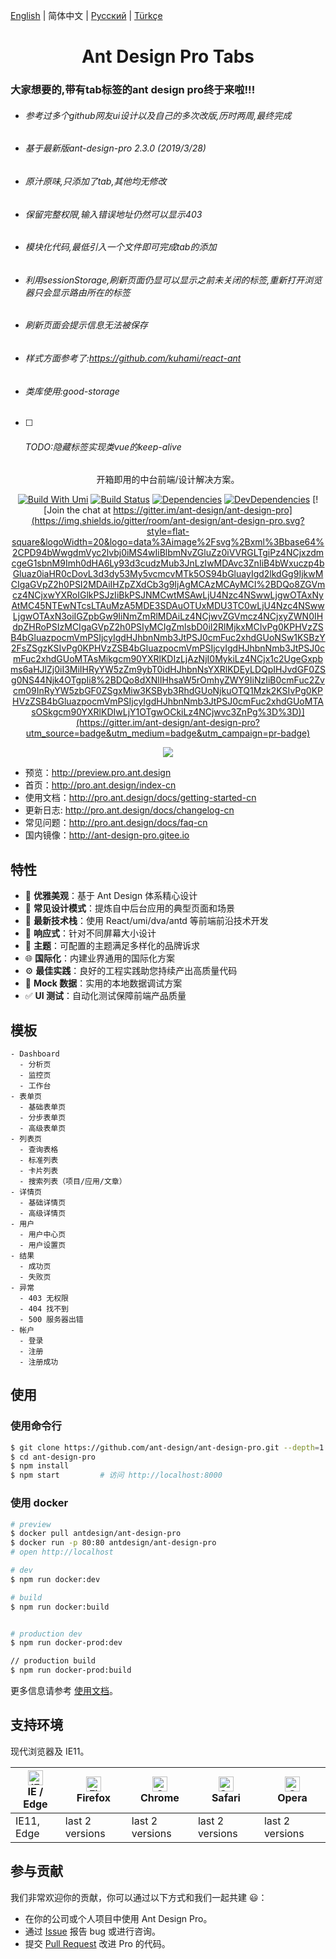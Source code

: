 [English](./README.en-US.md) | 简体中文 | [Русский](./README.ru-RU.md) | [Türkçe](./README.tr-TR.md)

<h1 align="center">Ant Design Pro Tabs</h1>

### 大家想要的,带有tab标签的ant design pro终于来啦!!!

- ###### 参考过多个github网友ui设计以及自己的多次改版,历时两周,最终完成

- ###### 基于最新版ant-design-pro 2.3.0 (2019/3/28)

- ###### 原汁原味,只添加了tab,其他均无修改

- ###### 保留完整权限,输入错误地址仍然可以显示403

- ###### 模块化代码,最低引入一个文件即可完成tab的添加

- ###### 利用sessionStorage,刷新页面仍显可以显示之前未关闭的标签,重新打开浏览器只会显示路由所在的标签

- ###### 刷新页面会提示信息无法被保存

- ###### 样式方面参考了:https://github.com/kuhami/react-ant

- ###### 类库使用:good-storage

- [ ] ###### TODO:隐藏标签实现类vue的keep-alive

<div align="center">


开箱即用的中台前端/设计解决方案。

[![Build With Umi](https://img.shields.io/badge/build%20with-umi-028fe4.svg?style=flat-square)](http://umijs.org/)
[![Build Status](https://dev.azure.com/ant-design/ant-design-pro/_apis/build/status/ant-design.ant-design-pro?branchName=master)](https://dev.azure.com/ant-design/ant-design-pro/_build/latest?definitionId=1?branchName=master)
[![Dependencies](https://img.shields.io/david/ant-design/ant-design-pro.svg)](https://david-dm.org/ant-design/ant-design-pro)
[![DevDependencies](https://img.shields.io/david/dev/ant-design/ant-design-pro.svg)](https://david-dm.org/ant-design/ant-design-pro?type=dev)
[![Join the chat at https://gitter.im/ant-design/ant-design-pro](https://img.shields.io/gitter/room/ant-design/ant-design-pro.svg?style=flat-square&logoWidth=20&logo=data%3Aimage%2Fsvg%2Bxml%3Bbase64%2CPD94bWwgdmVyc2lvbj0iMS4wIiBlbmNvZGluZz0iVVRGLTgiPz4NCjxzdmcgeG1sbnM9Imh0dHA6Ly93d3cudzMub3JnLzIwMDAvc3ZnIiB4bWxuczp4bGluaz0iaHR0cDovL3d3dy53My5vcmcvMTk5OS94bGluayIgd2lkdGg9IjkwMCIgaGVpZ2h0PSI2MDAiIHZpZXdCb3g9IjAgMCAzMCAyMCI%2BDQo8ZGVmcz4NCjxwYXRoIGlkPSJzIiBkPSJNMCwtMSAwLjU4Nzc4NSwwLjgwOTAxNyAtMC45NTEwNTcsLTAuMzA5MDE3SDAuOTUxMDU3TC0wLjU4Nzc4NSwwLjgwOTAxN3oiIGZpbGw9IiNmZmRlMDAiLz4NCjwvZGVmcz4NCjxyZWN0IHdpZHRoPSIzMCIgaGVpZ2h0PSIyMCIgZmlsbD0iI2RlMjkxMCIvPg0KPHVzZSB4bGluazpocmVmPSIjcyIgdHJhbnNmb3JtPSJ0cmFuc2xhdGUoNSw1KSBzY2FsZSgzKSIvPg0KPHVzZSB4bGluazpocmVmPSIjcyIgdHJhbnNmb3JtPSJ0cmFuc2xhdGUoMTAsMikgcm90YXRlKDIzLjAzNjI0MykiLz4NCjx1c2UgeGxpbms6aHJlZj0iI3MiIHRyYW5zZm9ybT0idHJhbnNsYXRlKDEyLDQpIHJvdGF0ZSg0NS44Njk4OTgpIi8%2BDQo8dXNlIHhsaW5rOmhyZWY9IiNzIiB0cmFuc2Zvcm09InRyYW5zbGF0ZSgxMiw3KSByb3RhdGUoNjkuOTQ1Mzk2KSIvPg0KPHVzZSB4bGluazpocmVmPSIjcyIgdHJhbnNmb3JtPSJ0cmFuc2xhdGUoMTAsOSkgcm90YXRlKDIwLjY1OTgwOCkiLz4NCjwvc3ZnPg%3D%3D)](https://gitter.im/ant-design/ant-design-pro?utm_source=badge&utm_medium=badge&utm_campaign=pr-badge)

![](https://user-images.githubusercontent.com/8186664/44953195-581e3d80-aec4-11e8-8dcb-54b9db38ec11.png)

</div>

- 预览：http://preview.pro.ant.design
- 首页：http://pro.ant.design/index-cn
- 使用文档：http://pro.ant.design/docs/getting-started-cn
- 更新日志: http://pro.ant.design/docs/changelog-cn
- 常见问题：http://pro.ant.design/docs/faq-cn
- 国内镜像：http://ant-design-pro.gitee.io

## 特性

- :gem: **优雅美观**：基于 Ant Design 体系精心设计
- :triangular_ruler: **常见设计模式**：提炼自中后台应用的典型页面和场景
- :rocket: **最新技术栈**：使用 React/umi/dva/antd 等前端前沿技术开发
- :iphone: **响应式**：针对不同屏幕大小设计
- :art: **主题**：可配置的主题满足多样化的品牌诉求
- :globe_with_meridians: **国际化**：内建业界通用的国际化方案
- :gear: **最佳实践**：良好的工程实践助您持续产出高质量代码
- :1234: **Mock 数据**：实用的本地数据调试方案
- :white_check_mark: **UI 测试**：自动化测试保障前端产品质量

## 模板

```
- Dashboard
  - 分析页
  - 监控页
  - 工作台
- 表单页
  - 基础表单页
  - 分步表单页
  - 高级表单页
- 列表页
  - 查询表格
  - 标准列表
  - 卡片列表
  - 搜索列表（项目/应用/文章）
- 详情页
  - 基础详情页
  - 高级详情页
- 用户
  - 用户中心页
  - 用户设置页
- 结果
  - 成功页
  - 失败页
- 异常
  - 403 无权限
  - 404 找不到
  - 500 服务器出错
- 帐户
  - 登录
  - 注册
  - 注册成功
```

## 使用

### 使用命令行
```bash
$ git clone https://github.com/ant-design/ant-design-pro.git --depth=1
$ cd ant-design-pro
$ npm install
$ npm start         # 访问 http://localhost:8000
```

### 使用 docker

```bash
# preview 
$ docker pull antdesign/ant-design-pro
$ docker run -p 80:80 antdesign/ant-design-pro
# open http://localhost

# dev 
$ npm run docker:dev

# build 
$ npm run docker:build


# production dev 
$ npm run docker-prod:dev

// production build 
$ npm run docker-prod:build
```

更多信息请参考 [使用文档](http://pro.ant.design/docs/getting-started)。

## 支持环境

现代浏览器及 IE11。

| [<img src="https://raw.githubusercontent.com/alrra/browser-logos/master/src/edge/edge_48x48.png" alt="IE / Edge" width="24px" height="24px" />](http://godban.github.io/browsers-support-badges/)</br>IE / Edge | [<img src="https://raw.githubusercontent.com/alrra/browser-logos/master/src/firefox/firefox_48x48.png" alt="Firefox" width="24px" height="24px" />](http://godban.github.io/browsers-support-badges/)</br>Firefox | [<img src="https://raw.githubusercontent.com/alrra/browser-logos/master/src/chrome/chrome_48x48.png" alt="Chrome" width="24px" height="24px" />](http://godban.github.io/browsers-support-badges/)</br>Chrome | [<img src="https://raw.githubusercontent.com/alrra/browser-logos/master/src/safari/safari_48x48.png" alt="Safari" width="24px" height="24px" />](http://godban.github.io/browsers-support-badges/)</br>Safari | [<img src="https://raw.githubusercontent.com/alrra/browser-logos/master/src/opera/opera_48x48.png" alt="Opera" width="24px" height="24px" />](http://godban.github.io/browsers-support-badges/)</br>Opera |
| --------- | --------- | --------- | --------- | --------- |
| IE11, Edge| last 2 versions| last 2 versions| last 2 versions| last 2 versions

## 参与贡献

我们非常欢迎你的贡献，你可以通过以下方式和我们一起共建 :smiley:：

- 在你的公司或个人项目中使用 Ant Design Pro。
- 通过 [Issue](http://github.com/ant-design/ant-design-pro/issues) 报告 bug 或进行咨询。
- 提交 [Pull Request](http://github.com/ant-design/ant-design-pro/pulls) 改进 Pro 的代码。
